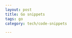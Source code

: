 ```yaml
---
layout: post
title: Go snippets
tags: go
category: tech/code-snippets

---
```


<script src="https://gist.github.com/selimslab/a5e594199b9a346a3c9ec90e769183d5.js"></script>